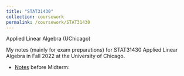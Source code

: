 ```yaml
---
title: "STAT31430"
collection: coursework
permalink: /coursework/STAT31430
---
```


Applied Linear Algebra (UChicago)

My notes (mainly for exam preparations) for STAT31430 Applied Linear Algebra in Fall 2022 at the University of Chicago.

- <a href="https://ericsclee.github.io/files/STAT31430_Mid.pdf" target="_blank">Notes</a> before Midterm:
